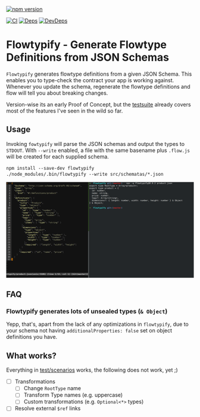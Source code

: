 [![npm version](https://badge.fury.io/js/flowtypify.svg)](https://badge.fury.io/js/flowtypify)

[![CI](https://travis-ci.org/rradczewski/flowtypify.svg)](https://travis-ci.org/rradczewski/flowtypify)
[![Deps](https://david-dm.org/rradczewski/flowtypify.svg)](https://david-dm.org/rradczewski/flowtypify) [![DevDeps](https://david-dm.org/rradczewski/flowtypify/dev-status.svg)](https://david-dm.org/rradczewski/flowtypify)

# Flowtypify - Generate Flowtype Definitions from JSON Schemas

`Flowtypify` generates flowtype definitions from a given JSON Schema. This enables you to type-check the contract your app is working against. Whenever you update the schema, regenerate the flowtype definitions and flow will tell you about breaking changes.

Version-wise its an early Proof of Concept, but the [testsuite](test/scenarios/) already covers most of the features I've seen in the wild so far.

## Usage

Invoking `fowtypify` will parse the JSON schemas and output the types to `STDOUT`. With `--write` enabled, a file with the same basename plus `.flow.js` will be created for each supplied schema.

```shell
npm install --save-dev flowtypify
./node_modules/.bin/flowtypify --write src/schematas/*.json
```
![Example Screenshot](example.png)

## FAQ

### Flowtypify generates lots of unsealed types (`& Object`)

Yepp, that's, apart from the lack of any optimizations in `flowtypify`, due to your schema not having `additionalProperties: false` set on object definitions you have.

## What works?

Everything in [test/scenarios](test/scenarios) works, the following does not work, yet ;)

- [ ] Transformations
  - [ ] Change `RootType` name
  - [ ] Transform Type names (e.g. uppercase)
  - [ ] Custom transformations (e.g. `Optional<*>` types)
- [ ] Resolve external `$ref` links
